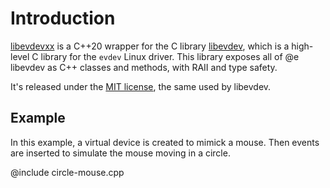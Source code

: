 Introduction
============

[libevdevxx](http://github.com/dkosmari/libevdevxx) is a C++20 wrapper for the C library
[libevdev](http://www.freedesktop.org/wiki/Software/libevdev), which is a high-level C
library for the `evdev` Linux driver. This library exposes all of @e libevdev as C++
classes and methods, with RAII and type safety.

It's released under the [MIT license](http://spdx.org/licenses/MIT.html), the same used by
libevdev.


Example
-------

In this example, a virtual device is created to mimick a mouse. Then events are inserted
to simulate the mouse moving in a circle.

@include circle-mouse.cpp

